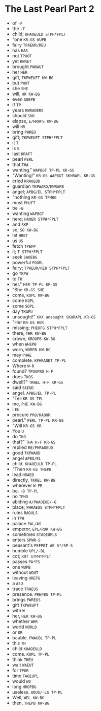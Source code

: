 # The Last Pearl Part 2

* of `-F`
* the `-T`
* child; `KHAOEULD STPH*FPLT`
* "one `KR-GS WUPB`
* fairy `TPAEUR/REU`
* has `HAS`
* not `TPHOT`
* yet `KWRET`
* brought `PWRAUT`
* her `HER`
* gift, `TKPWEUFT KW-BG`
* but `PWUT`
* she `SHE`
* will, `HR KW-BG`
* even `AOEPB`
* if `TP`
* years `KWRAOERS`
* should `SHO`
* elapse, `E/HRAPS KW-BG`
* will `HR`
* bring `PWREU`
* gift; `TKPWEUFT STPH*FPLT`
* it `T`
* is `S`
* last `HRAFT`
* pearl `PERL`
* that `THA`
* wanting." `WAPBGT TP-PL KR-GS`
* "Wanting!" `KR-GS WAPBGT SKHRAPL KR-GS`
* cried `KRAOEUD`
* guardian `TKPWARD/KWRAPB`
* angel; `APBG/EL STPH*FPLT`
* "nothing `KR-GS TPHOG`
* must `PHUFT`
* be `-B`
* wanting `WAPBGT`
* here; `HAOER STPH*FPLT`
* and `SKP`
* so, `SO KW-BG`
* let `HRET`
* us `US`
* fetch `TPEFP`
* it; `T STPH*FPLT`
* seek `SAOEBG`
* powerful `POURL`
* fairy; `TPAEUR/REU STPH*FPLT`
* go `TKPW`
* to `TO`
* her." `HER TP-PL KR-GS`
* "She `KR-GS SHE`
* come, `KOPL KW-BG`
* come `KOPL`
* some `SOPL`
* day `TKAEU`
* unsought!" `XXX unsought SKHRAPL KR-GS`
* "Her `KR-GS HER`
* missing; `PHEUFG STPH*FPLT`
* there, `THR KW-BG`
* crown, `KROUPB KW-BG`
* when `WHEPB`
* worn, `WORPB KW-BG`
* may `PHAE`
* complete. `KPHRAOET TP-PL`
* Where `W-R`
* found? `TPOUPBD H-F`
* does `TKOS`
* dwell?" `TKWEL H-F KR-GS`
* said `SAEUD`
* angel. `APBG/EL TP-PL`
* "Tell `KR-GS TEL`
* me, `PHE KW-BG`
* I `EU`
* procure `PRO/KAOUR`
* pearl." `PERL TP-PL KR-GS`
* "Will `KR-GS HR`
* You `U`
* do `TKO`
* that?" `THA H-F KR-GS`
* replied `RE/PHRAOEUD`
* good `TKPWAOD`
* angel `APBG/EL`
* child. `KHAOEULD TP-PL`
* "Then `KR-GS THEPB`
* lead `HRAED`
* directly, `TKREL KW-BG`
* wherever `W-FR`
* be. `-B TP-PL`
* no `TPHO`
* abiding `A/PWAOEUD/-G`
* place; `PHRAEUS STPH*FPLT`
* rules `RAOULS`
* in `TPH`
* palace `PAL/AS`
* emperor, `EPL/ROR KW-BG`
* sometimes `STAOEUPLS`
* enters `SPWR-S`
* peasant's `PEFPBT AE S*/SP-S`
* humble `UPL/-BL`
* cot; `KOT STPH*FPLT`
* passes `PA*FS`
* one `WUPB`
* without `WOUT`
* leaving `HREFG`
* a `AEU`
* trace `TRAEUS`
* presence. `PREPBS TP-PL`
* brings `PWREUS`
* gift `TKPWEUFT`
* with `W`
* her, `HER KW-BG`
* whether `WHR`
* world `WORLD`
* or `OR`
* bauble. `PWAUBL TP-PL`
* this `TH`
* child `KHAOEULD`
* come. `KOPL TP-PL`
* think `THEU`
* wait `WAEUT`
* for `TPOR`
* time `TAOEUPL`
* would `WO`
* long `HROPBG`
* useless. `AOUS/-LS TP-PL`
* Well, `WEL KW-BG`
* then, `THEPB KW-BG`
